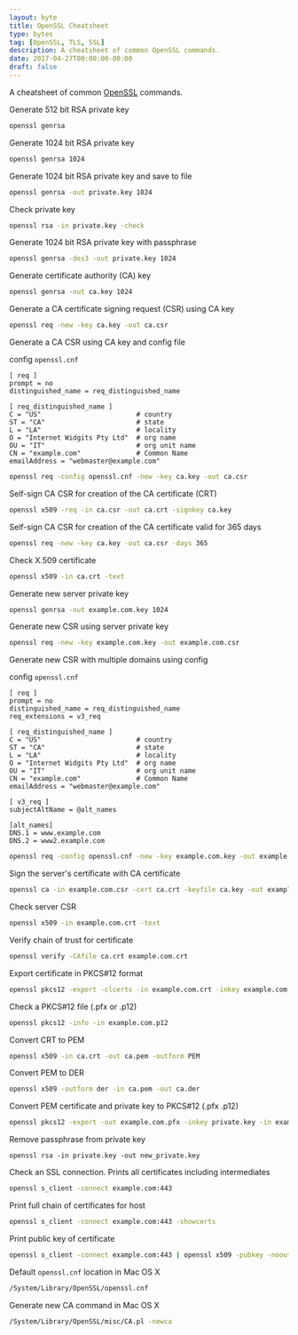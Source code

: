 ```yaml
---
layout: byte
title: OpenSSL Cheatsheet
type: bytes
tag: [OpenSSL, TLS, SSL]
description: A cheatsheet of common OpenSSL commands.
date: 2017-04-27T00:00:00-00:00
draft: false
---
```

A cheatsheet of common [OpenSSL](https://www.openssl.org/) commands.

Generate 512 bit RSA private key

```bash
openssl genrsa
```

Generate 1024 bit RSA private key

```bash
openssl genrsa 1024
```

Generate 1024 bit RSA private key and save to file

```bash
openssl genrsa -out private.key 1024
```

Check private key

```bash
openssl rsa -in private.key -check
```

Generate 1024 bit RSA private key with passphrase

```bash
openssl genrsa -des3 -out private.key 1024
```

Generate certificate authority (CA) key

```bash
openssl genrsa -out ca.key 1024
```

Generate a CA certificate signing request (CSR) using CA key

```bash
openssl req -new -key ca.key -out ca.csr
```

Generate a CA CSR using CA key and config file

config `openssl.cnf`

```text
[ req ]
prompt = no
distinguished_name = req_distinguished_name

[ req_distinguished_name ]
C = "US"                        # country
ST = "CA"                       # state
L = "LA"                        # locality
O = "Internet Widgits Pty Ltd"  # org name
OU = "IT"                       # org unit name
CN = "example.com"              # Common Name
emailAddress = "webmaster@example.com"
```

```bash
openssl req -config openssl.cnf -new -key ca.key -out ca.csr
```

Self-sign CA CSR for creation of the CA certificate (CRT)

```bash
openssl x509 -req -in ca.csr -out ca.crt -signkey ca.key
```

Self-sign CA CSR for creation of the CA certificate valid for 365 days

```bash
openssl req -new -key ca.key -out ca.csr -days 365
```

Check X.509 certificate

```bash
openssl x509 -in ca.crt -text
```

Generate new server private key

```bash
openssl genrsa -out example.com.key 1024
```

Generate new CSR using server private key

```bash
openssl req -new -key example.com.key -out example.com.csr
```

Generate new CSR with multiple domains using config

config `openssl.cnf`

```text
[ req ]
prompt = no
distinguished_name = req_distinguished_name
req_extensions = v3_req

[ req_distinguished_name ]
C = "US"                        # country
ST = "CA"                       # state
L = "LA"                        # locality
O = "Internet Widgits Pty Ltd"  # org name
OU = "IT"                       # org unit name
CN = "example.com"              # Common Name
emailAddress = "webmaster@example.com"

[ v3_req ]
subjectAltName = @alt_names

[alt_names]
DNS.1 = www.example.com
DNS.2 = www2.example.com
```

```bash
openssl req -config openssl.cnf -new -key example.com.key -out example.com.csr
```

Sign the server's certificate with CA certificate

```bash
openssl ca -in example.com.csr -cert ca.crt -keyfile ca.key -out example.com.crt
```

Check server CSR

```bash
openssl x509 -in example.com.crt -text
```

Verify chain of trust for certificate

```bash
openssl verify -CAfile ca.crt example.com.crt
```

Export certificate in PKCS#12 format

```bash
openssl pkcs12 -export -clcerts -in example.com.crt -inkey example.com.key -out example.com.p12
```

Check a PKCS#12 file (.pfx or .p12)

```bash
openssl pkcs12 -info -in example.com.p12
```

Convert CRT to PEM

```bash
openssl x509 -in ca.crt -out ca.pem -outform PEM
```

Convert PEM to DER

```bash
openssl x509 -outform der -in ca.pem -out ca.der
```

Convert PEM certificate and private key to PKCS#12 (.pfx .p12)

```bash
openssl pkcs12 -export -out example.com.pfx -inkey private.key -in example.com.crt -certfile ca.crt
```

Remove passphrase from private key

```
openssl rsa -in private.key -out new_private.key
```

Check an SSL connection. Prints all certificates including intermediates

```bash
openssl s_client -connect example.com:443
```

Print full chain of certificates for host

```bash
openssl s_client -connect example.com:443 -showcerts
```

Print public key of certificate

```bash
openssl s_client -connect example.com:443 | openssl x509 -pubkey -noout
```

Default `openssl.cnf` location in Mac OS X

```bash
/System/Library/OpenSSL/openssl.cnf
```

Generate new CA command in Mac OS X

```bash
/System/Library/OpenSSL/misc/CA.pl -newca
```

